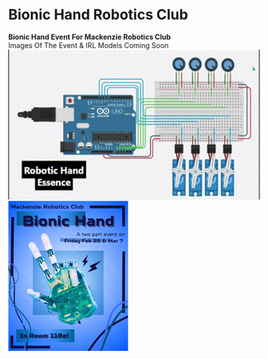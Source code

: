 # Bionic Hand Robotics Club
<b> Bionic Hand Event For Mackenzie Robotics Club </b> <br>
Images Of The Event & IRL Models Coming Soon <br>
<img src="https://github.com/Emera1d3x/Bionic-Hand-Robotics-Club/blob/main/RoboticHandDemonstration.gif" height="300">
<img src="https://github.com/Emera1d3x/Bionic-Hand-Robotics-Club/blob/main/Bionic%20Hand%20Post.png" height="300">
